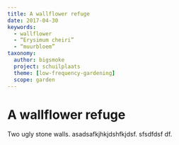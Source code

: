 ```yaml
---
title: A wallflower refuge
date: 2017-04-30
keywords:
  - wallflower
  - “Erysimum cheiri”
  - “muurbloem”
taxonomy:
  author: bigsmoke
  project: schuilplaats
  theme: [low-frequency-gardening]
  scope: garden
---
```


# A wallflower refuge

<!-- fddf -->
Two ugly stone walls. asadsafkjhkjdshfkjdsf.
sfsdfdsf
df.

![]()


